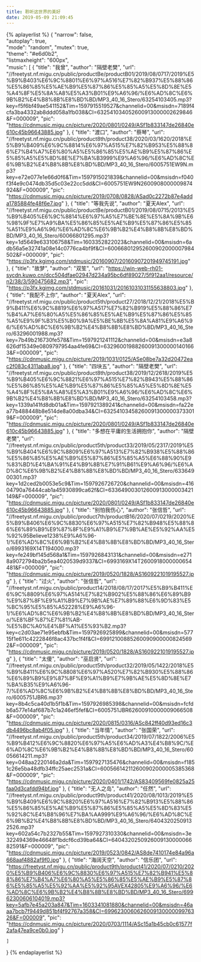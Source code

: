 ```yaml
---
title: 聆听这世界的美好
date: 2019-05-09 21:09:45
---
```


{% aplayerlist %}
{
    "narrow": false,                         
    "autoplay": true,                        
    "mode": "random",
    "mutex": true,                        
    "theme": "#e6d0b2",	                     
    "listmaxheight": "600px",               
    "music": [
            {
                "title": "我曾",
                "author": "隔壁老樊",
                "url": "//freetyst.nf.migu.cn/public/productBe/productB01/2019/08/0717/2019%E5%B9%B403%E6%9C%8801%E6%97%A516%E7%82%B937%E5%88%86%E5%86%85%E5%AE%B9%E5%87%86%E5%85%A5%E5%8D%8E%E5%A4%8F%E5%8A%A8%E5%A3%B01%E9%A6%96/%E6%AD%8C%E6%9B%B2%E4%B8%8B%E8%BD%BD/MP3_40_16_Stero/63254103405.mp3?key=f5f6bf49ae541152&Tim=1597915519527&channelid=00&msisdn=7189f4cfa3ba4332ab8ddd058a1fb038&CI=632541034052600913000002629846&F=000009",
                "pic": "https://cdnmusic.migu.cn/picture/2020/0801/0249/ASf1b833147de26840e610c45b96643885.jpg"
            },
            {
                "title": "渡口",
                "author": "蔡琴",
                "url": "//freetyst.nf.migu.cn/public/product8th/product38/2020/03/1620/2018%E5%B9%B409%E6%9C%8814%E6%97%A515%E7%82%B953%E5%88%86%E7%B4%A7%E6%80%A5%E5%86%85%E5%AE%B9%E5%87%86%E5%85%A5%E5%8D%8E%E7%BA%B3999%E9%A6%96/%E6%AD%8C%E6%9B%B2%E4%B8%8B%E8%BD%BD/MP3_40_16_Stero/6005751EW9N.mp3?key=e72e077e1e66d0f6&Tim=1597915021839&channelid=00&msisdn=f040f3f4e9c0474db35d5c03e22cc5dd&CI=6005751EW9N2600908000009874924&F=000009",
                "pic": "https://cdnmusic.migu.cn/picture/2019/0708/0828/ASad0c2272b87e4adda1785884fe48f6e7.jpg"
            },
            {
                 "title": "等我先说",
                 "author": "夏天Alex",
                 "url": "//freetyst.nf.migu.cn/public/productBe/productB01/2019/08/0715/2013%E5%B9%B405%E6%9C%8814%E6%97%A5%E7%BE%8E%E5%8A%9B%E6%98%9F%E7%A9%BA%E5%86%85%E5%AE%B9%E5%87%86%E5%85%A51%E9%A6%96/%E6%AD%8C%E6%9B%B2%E4%B8%8B%E8%BD%BD/MP3_40_16_Stero/60066801295.mp3?key=1d5649e633106758&Tim=1603352822023&channelid=00&msisdn=6adb56a5e32741a08e14c0776ca4bf9f&CI=600668012952600902000007984502&F=000009",
                 "pic": "https://p3fx.kgimg.com/stdmusic/20160907/20160907201949745191.jpg"
            },
            {
                  "title": "故梦",
                  "author": "双笙",
                  "url": "https://win-web-rh01-sycdn.kuwo.cn/dcc504dfae02947d234a95bc6df89027/5f912aa1/resource/n2/38/3/590475682.mp3",
                  "pic": "https://p3fx.kgimg.com/stdmusic/20161031/20161031031155638803.jpg"
            },
            {
               "title": "我配不上你",
               "author": "夏天Alex",
               "url": "//freetyst.nf.migu.cn/public/product5th/product27/2018/12/21/2018%E5%B9%B411%E6%9C%8819%E6%97%A517%E7%82%B919%E5%88%86%E7%B4%A7%E6%80%A5%E5%86%85%E5%AE%B9%E5%87%86%E5%85%A5%E9%9F%B3%E5%B0%9A%E5%BE%8B%E5%8A%A81%E9%A6%96/%E6%AD%8C%E6%9B%B2%E4%B8%8B%E8%BD%BD/MP3_40_16_Stero/63296001988.mp3?key=7b49b216730fe578&Tim=1597921241112&channelid=00&msisdn=e3a8626df15349e0809797954aa4fe69&CI=632960019882600913000001401663&F=000009",
               "pic": "https://cdnmusic.migu.cn/picture/2019/1031/0125/ASe08be7a32d20472eac2f083c4311aba8.jpg"
            },
            {
               "title": "四块五",
               "author": "隔壁老樊",
               "url": "//freetyst.nf.migu.cn/public/product8th/product38/2019/12/2618/2019%E5%B9%B405%E6%9C%8821%E6%97%A515%E7%82%B943%E5%88%86%E5%86%85%E5%AE%B9%E5%87%86%E5%85%A5%E5%8D%8E%E5%A4%8F%E5%8A%A8%E5%A3%B01%E9%A6%96/%E6%AD%8C%E6%9B%B2%E4%B8%8B%E8%BD%BD/MP3_40_16_Stero/63254103458.mp3?key=1339a141fd8db01a&Tim=1597921389241&channelid=00&msisdn=fa22ea77b488448b8e514de8a00dba34&CI=632541034582600913000003733019&F=000009",
               "pic": "https://cdnmusic.migu.cn/picture/2020/0801/0249/ASf1b833147de26840e610c45b96643885.jpg"
            },
            {
               "title": "多想在平庸的生活拥抱你",
               "author": "隔壁老樊",
               "url": "//freetyst.nf.migu.cn/public/product5th/product33/2019/05/2317/2019%E5%B9%B404%E6%9C%8809%E6%97%A513%E7%82%B938%E5%88%86%E5%86%85%E5%AE%B9%E5%87%86%E5%85%A5%E6%88%90%E9%83%BD%E4%BA%91%E4%B9%8B%E7%91%B61%E9%A6%96/%E6%AD%8C%E6%9B%B2%E4%B8%8B%E8%BD%BD/MP3_40_16_Stero/63364900301.mp3?key=1d2ced2b0053e5c9&Tim=1597926726720&channelid=00&msisdn=41604790a76444cab1a45930899ca62f&CI=633649003012600913000003421149&F=000009",
               "pic": "https://cdnmusic.migu.cn/picture/2020/0801/0249/ASf1b833147de26840e610c45b96643885.jpg"
            },
            {
               "title": "别怕我伤心",
               "author": "张信哲",
               "url": "//freetyst.nf.migu.cn/public/product7th/productB16/2020/07/0219/2020%E5%B9%B406%E6%9C%8830%E6%97%A515%E7%82%B948%E5%88%86%E6%89%B9%E9%87%8F%E9%A1%B9%E7%9B%AE%E5%92%AA%E5%92%95Believe1238%E9%A6%96-1/%E6%AD%8C%E6%9B%B2%E4%B8%8B%E8%BD%BD/MP3_40_16_Stero/6993169X14T194000.mp3?key=fe249bf145d568a1&Tim=1597926843131&channelid=00&msisdn=e2718a9072794ba2b5ea4020539d9337&CI=6993169X14T2600918000000654481&F=000009",
               "pic": "https://cdnmusic.migu.cn/picture/2019/0520/1828/AS1609221019195527.jpg"
            },
            {
               "title": "过火",
               "author": "张信哲",
               "url": "//freetyst.nf.migu.cn/public/product14/2018/08/17/2017%E5%B9%B411%E6%9C%8809%E6%97%A514%E7%82%B902%E5%88%86%E6%89%B9%E9%87%8F%E9%A1%B9%E7%9B%AE%E7%89%88%E6%9D%83%E5%BC%95%E5%85%A52228%E9%A6%96-1/%E6%AD%8C%E6%9B%B2%E4%B8%8B%E8%BD%BD/MP3_40_16_Stero/%E8%BF%87%E7%81%AB-%E5%BC%A0%E4%BF%A1%E5%93%B2.mp3?key=c2d03ae71e95ebfb&Tim=1597926925899&channelid=00&msisdn=57715f1e611c4222846f8ac437bc1f4f&CI=699121008852600909000008245692&F=000009",
               "pic": "https://cdnmusic.migu.cn/picture/2019/0520/1828/AS1609221019195527.jpg"
            },
            {
               "title": "太傻",
               "author": "巫启贤",
               "url": "//freetyst.nf.migu.cn/public/product5th/product32/2019/05/1422/2018%E5%B9%B411%E6%9C%8808%E6%97%A520%E7%82%B930%E5%88%86%E6%89%B9%E9%87%8F%E9%A1%B9%E7%9B%AE%E5%8D%8E%E7%BA%B35%E9%A6%96-7/%E6%AD%8C%E6%9B%B2%E4%B8%8B%E8%BD%BD/MP3_40_16_Stero/6005751JBR6.mp3?key=8b4c5ca40d1b5f1b&Tim=1597926985398&channelid=00&msisdn=fcfdb6a577e14af687b7c1a246ef5fef&CI=6005751JBR62600910000009066508&F=000009",
               "pic": "https://cdnmusic.migu.cn/picture/2020/0815/0316/ASc842ff40d93ed16c3db4496bc8ab4f05.jpg"
            },
            {
               "title": "当年情",
               "author": "张国荣",
               "url": "//freetyst.nf.migu.cn/public/product5th/product34/2019/07/1822/2006%E5%B9%B412%E6%9C%8820%E6%97%A5%E6%AD%A3%E4%B8%9C/%E6%AD%8C%E6%9B%B2%E4%B8%8B%E8%BD%BD/MP3_40_16_Stero/60056614211.mp3?key=048aa2220146a2da&Tim=1597927135476&channelid=00&msisdn=f1851c26e5ba48dfb34ffc25aec2531a&CI=600566142112600902000005385368&F=000009",
               "pic": "https://cdnmusic.migu.cn/picture/2020/0401/1742/AS83409569fe0825a25faa0d3cafdd94bf.jpg"
            },
            {
               "title": "无人之岛",
               "author": "任然",
               "url": "//freetyst.nf.migu.cn/public/product9th/product41/2020/08/1013/2019%E5%B9%B409%E6%9C%8820%E6%97%A516%E7%82%B913%E5%88%86%E5%86%85%E5%AE%B9%E5%87%86%E5%85%A5%E5%8D%83%E5%92%8C%E4%B8%96%E7%BA%AA999%E9%A6%96/%E6%AD%8C%E6%9B%B2%E4%B8%8B%E8%BD%BD/MP3_40_16_Stero/64043202509132526.mp3?key=602a54c7b2327b55&Tim=1597927310330&channelid=00&msisdn=3e322494369e46648f1bdcf6cd39ba64&CI=640432025092600913000006682591&F=000009",
               "pic": "https://cdnmusic.migu.cn/picture/2019/0523/0842/AS8de7410174e84a96a668aaf4882af9f0.jpg"
            },
             {
                "title": "海阔天空",
                "author": "信乐团",
                "url": "https://freetyst.nf.migu.cn/public/product9th/product41/2020/07/0210/2020%E5%B9%B406%E6%9C%8830%E6%97%A515%E7%82%B941%E5%88%86%E7%B4%A7%E6%80%A5%E5%86%85%E5%AE%B9%E5%87%86%E5%85%A5%E5%92%AA%E5%92%95AVEX42805%E9%A6%96/%E6%AD%8C%E6%9B%B2%E4%B8%8B%E8%BD%BD/MP3_40_16_Stero/69962300606104019.mp3?key=5afb7e45a203a847&Tim=1603341081880&channelid=00&msisdn=46aaa7bcb7f9449d851bf4f92767a358&CI=699623006062600913000009976326&F=000009",
                "pic": "https://cdnmusic.migu.cn/picture/2020/0703/1114/ASc15a1b45cb0c61577f2afa47ea9ce0b0.jpg"
             }
          
    ]
}
{% endaplayerlist %}